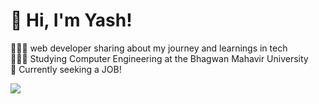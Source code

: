 # 👋 Hi, I'm Yash!
👩🏻‍💻 web developer sharing about my journey and learnings in tech<br/>
👩🏻‍🎓 Studying Computer Engineering at the Bhagwan Mahavir University<br/>
💭 Currently seeking a JOB!<br/>

<!-- GitHub stats from https://github.com/anuraghazra/github-readme-stats -->
![](https://github-readme-stats.vercel.app/api?username=YashkumarParmar&theme=radical&hide_border=false&include_all_commits=true&count_private=true)<br/>
